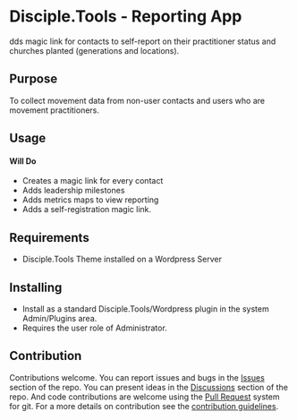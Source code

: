 

# Disciple.Tools - Reporting App

dds magic link for contacts to self-report on their practitioner status and churches planted (generations and locations).

## Purpose

To collect movement data from non-user contacts and users who are movement practitioners.

## Usage

#### Will Do

- Creates a magic link for every contact
- Adds leadership milestones
- Adds metrics maps to view reporting
- Adds a self-registration  magic link.

## Requirements

- Disciple.Tools Theme installed on a Wordpress Server

## Installing

- Install as a standard Disciple.Tools/Wordpress plugin in the system Admin/Plugins area.
- Requires the user role of Administrator.

## Contribution

Contributions welcome. You can report issues and bugs in the
[Issues](https://github.com/DiscipleTools/disciple-tools-reporting-app/issues) section of the repo. You can present ideas
in the [Discussions](https://github.com/DiscipleTools/disciple-tools-reporting-app/discussions) section of the repo. And
code contributions are welcome using the [Pull Request](https://github.com/DiscipleTools/disciple-tools-reporting-app/pulls)
system for git. For a more details on contribution see the
[contribution guidelines](https://github.com/DiscipleTools/disciple-tools-reporting-app/blob/master/CONTRIBUTING.md).




